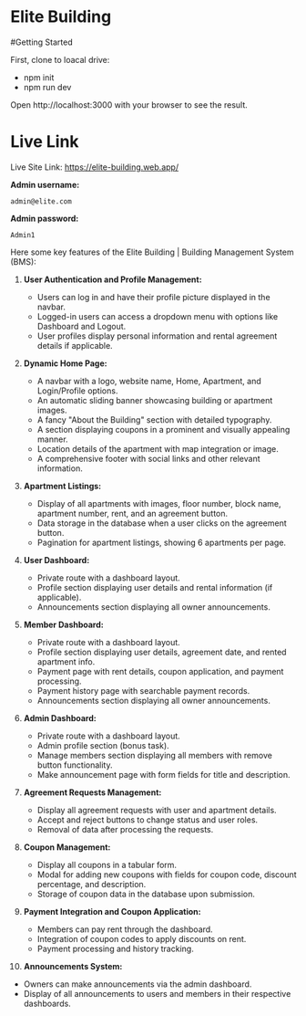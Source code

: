 # Elite Building

#Getting Started

First, clone to loacal drive:
- npm init
- npm run dev
  
Open http://localhost:3000 with your browser to see the result.  

# Live Link

Live Site Link: https://elite-building.web.app/

**Admin username:** <pre>`admin@elite.com`</pre>

**Admin password:** <pre>`Admin1`</pre>




Here some key features of the Elite Building | Building Management System (BMS):

1. **User Authentication and Profile Management:**
   - Users can log in and have their profile picture displayed in the navbar.
   - Logged-in users can access a dropdown menu with options like Dashboard and Logout.
   - User profiles display personal information and rental agreement details if applicable.

2. **Dynamic Home Page:**
   - A navbar with a logo, website name, Home, Apartment, and Login/Profile options.
   - An automatic sliding banner showcasing building or apartment images.
   - A fancy "About the Building" section with detailed typography.
   - A section displaying coupons in a prominent and visually appealing manner.
   - Location details of the apartment with map integration or image.
   - A comprehensive footer with social links and other relevant information.

3. **Apartment Listings:**
   - Display of all apartments with images, floor number, block name, apartment number, rent, and an agreement button.
   - Data storage in the database when a user clicks on the agreement button.
   - Pagination for apartment listings, showing 6 apartments per page.

4. **User Dashboard:**
   - Private route with a dashboard layout.
   - Profile section displaying user details and rental information (if applicable).
   - Announcements section displaying all owner announcements.

5. **Member Dashboard:**
   - Private route with a dashboard layout.
   - Profile section displaying user details, agreement date, and rented apartment info.
   - Payment page with rent details, coupon application, and payment processing.
   - Payment history page with searchable payment records.
   - Announcements section displaying all owner announcements.

6. **Admin Dashboard:**
   - Private route with a dashboard layout.
   - Admin profile section (bonus task).
   - Manage members section displaying all members with remove button functionality.
   - Make announcement page with form fields for title and description.

7. **Agreement Requests Management:**
   - Display all agreement requests with user and apartment details.
   - Accept and reject buttons to change status and user roles.
   - Removal of data after processing the requests.

8. **Coupon Management:**
   - Display all coupons in a tabular form.
   - Modal for adding new coupons with fields for coupon code, discount percentage, and description.
   - Storage of coupon data in the database upon submission.

9. **Payment Integration and Coupon Application:**
   - Members can pay rent through the dashboard.
   - Integration of coupon codes to apply discounts on rent.
   - Payment processing and history tracking.

10. **Announcements System:**
   - Owners can make announcements via the admin dashboard.
   - Display of all announcements to users and members in their respective dashboards.

